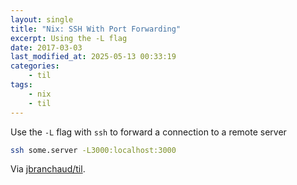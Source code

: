```yaml
---
layout: single
title: "Nix: SSH With Port Forwarding"
excerpt: Using the -L flag
date: 2017-03-03
last_modified_at: 2025-05-13 00:33:19
categories:
    - til
tags:
    - nix
    - til
---
```


Use the `-L` flag with `ssh` to forward a connection to a remote server

```bash
ssh some.server -L3000:localhost:3000
```

Via [jbranchaud/til](https://github.com/jbranchaud/til).
